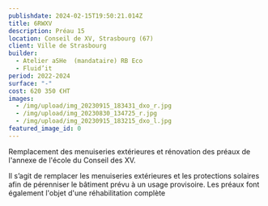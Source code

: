 ```yaml
---
publishdate: 2024-02-15T19:50:21.014Z
title: 6RWXV
description: Préau 15
location: Conseil de XV, Strasbourg (67)
client: Ville de Strasbourg
builder:
  - Atelier aSHe  (mandataire) RB Eco
  - Fluid’it
period: 2022-2024
surface: "-"
cost: 620 350 €HT
images:
  - /img/upload/img_20230915_183431_dxo_r.jpg
  - /img/upload/img_20230830_134725_r.jpg
  - /img/upload/img_20230915_183215_dxo_l.jpg
featured_image_id: 0
---
```

Remplacement des menuiseries extérieures et rénovation des préaux de l'annexe de l'école du Conseil des XV.
 
Il s’agit de remplacer les menuiseries extérieures et les protections solaires afin de pérenniser le bâtiment prévu à un usage provisoire. Les préaux font également l'objet d'une réhabilitation complète